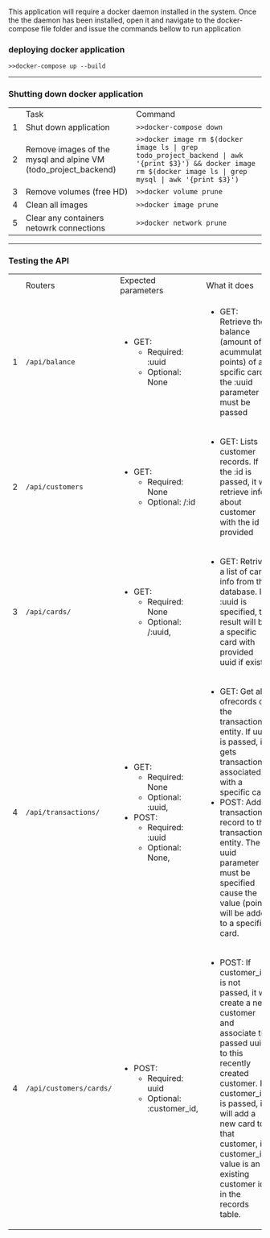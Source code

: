<p>
This application will require a docker daemon installed in the system. 
Once the the daemon has been installed, open it and navigate to the docker-compose file folder and issue the commands bellow to run application
</p>

<div>
    <h3>deploying docker application</h3>
    <code>>>docker-compose up --build</code>
</div>
<hr/>
<div>
    <h3>Shutting down docker application</h3>
    <table>
        <th>
            <td>Task</td>
            <td>Command</td>
        </th>
        <tr>
            <td>1</td>
            <td>Shut down application</td>
            <td><code>>>docker-compose down</code></td>
        </tr>
        <tr>
            <td>2</td>
            <td>Remove images of the mysql and alpine VM (todo_project_backend)</td>
            <td>
                <code>>>docker image rm $(docker image ls | grep todo_project_backend | awk '{print $3}') && docker image rm $(docker image ls | grep mysql | awk '{print $3}')</code>
            </td>
        </tr>
        <tr>
            <td>3</td>
            <td>Remove volumes (free HD)</td>
            <td><code>>>docker volume prune</code></td>
        </tr>
        <tr>
            <td>4</td>
            <td>Clean all images</td>
            <td><code>>>docker image prune</code></td>
        </tr>
        <tr>
            <td>5</td>
            <td>Clear any containers netowrk connections</td>
            <td><code>>>docker network prune</code></td>
        </tr>
    </table>
</div>

<hr/>
<div>
    <h3>Testing the API</h3>
    <table>
        <th>
            <td>Routers</td>
            <td>Expected parameters</td>
            <td>What it does</td>
        </th>
        <tr>
            <td>1</td>
            <td><code>/api/balance</code></td>
            <td>
                <ul>
                    <li>GET:
                        <ul>
                            <li>Required: :uuid</li>
                            <li>Optional: None</li>
                        </ul>
                    </li>
                </ul>
            </td>
            <td>
            <!-- <div>
                router.get('/api/customers', handlers.getCustomer);
                router.get('/api/customers/:id', handlers.getCustomer);
                router.get('/api/cards/', handlers.getCard);
                router.get('/api/cards/:uuid/', handlers.getCard);
                router.get('/api/balance/:uuid', handlers.getBalance);
                router.get('/api/transactions/:uuid', handlers.getTransactions);
                router.get('/api/transactions/', handlers.getTransactions);
                router.post('/api/customers/cards/', handlers.createCustomerWithUUID);
                router.post('/api/customers/cards/:customer_id', handlers.createCustomerWithUUID);
                router.post('/api/transactions/:value', handlers.createTransaction);
            </div> -->
                <ul>
                    <li>GET: Retrieve the balance (amount of acummulated points) of a spcific card. the :uuid parameter must be passed</li>
                </ul>
            </td>
        </tr>
        <tr>
            <td>2</td>
            <td><code>/api/customers</code></td>
            <td>
                <ul>
                    <li>GET:
                        <ul>
                            <li>Required: None</li>
                            <li>Optional: /:id</li>
                        </ul>
                    </li>
                </ul>
            </td>
            <td>
                <ul>
                    <li>GET: Lists customer records. If the :id is passed, it will retrieve info about customer with the id provided</li>
                </ul>
            </td>
        </tr>
        <tr>
            <td>3</td>
            <td><code>/api/cards/</code></td>
            <td>
                <ul>
                    <li>GET:
                        <ul>
                            <li>Required: None</li>
                            <li>Optional: /:uuid, </li>
                        </ul>
                    </li>
                </ul>
            </td>
            <td>
                <ul>
                    <li>GET: Retrive a list of cards info from the database. If :uuid is specified, the result will be a specific card with provided uuid if exists.</li>
                </ul>
            </td>
        </tr>
        <tr>
            <td>4</td>
            <td><code>/api/transactions/</code></td>
            <td>
                <ul>
                    <li>GET:
                        <ul>
                            <li>Required: None</li>
                            <li>Optional: :uuid, </li>
                        </ul>
                    </li>
                    <li>POST:
                        <ul>
                            <li>Required: :uuid</li>
                            <li>Optional: None, </li>
                        </ul>
                    </li>
                </ul>
            </td>
            <td>
                <ul>
                    <li>GET: Get all ofrecords of the transaction entity. If uuid is passed, it gets transactions associated with a specific card.</li>
                    <li>POST: Add a transaction record to the transactions entity. The uuid parameter must be specified cause the value (point) will be added to a specific card.</li>
                </ul>
            </td>
        </tr>
        <tr>
            <td>4</td>
            <td><code>/api/customers/cards/</code></td>
            <td>
                <ul>
                    <li>POST:
                        <ul>
                            <li>Required: uuid</li>
                            <li>Optional: :customer_id, </li>
                        </ul>
                    </li>
                </ul>
            </td>
            <td>
                <ul>
                    <li>POST: If customer_id is not passed, it will create a new customer and associate the passed uuid to this recently created customer. If customer_id is passed, it will add a new card to that customer, if customer_id value is an existing customer id in the records table. </li>
                </ul>
            </td>
        </tr>
    </table>
</div>




